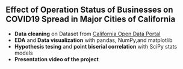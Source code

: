 ## Effect of Operation Status of Businesses on COVID19 Spread in Major Cities of California
<ul>
  <li><b>Data cleaning</b> on Dataset from <a href="https://data.ca.gov/"> California Open Data Portal</a></li>
  <li><b>EDA</b> and<b> Data visualization</b> with pandas, NumPy,and matplotlib</li>
  <li><b>Hypothesis tesing</b> and <b>point biserial correlation</b> with SciPy stats models</li>
  <li><b>Presentation video of the project</b></li>
